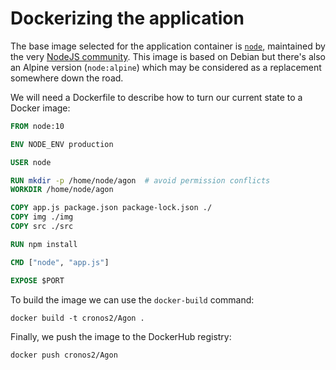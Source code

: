 # Dockerizing the application

The base image selected for the application container is [`node`](https://hub.docker.com/r/library/node/), maintained by the very [NodeJS community](https://github.com/nodejs/docker-node). This image is based on Debian but there's also an Alpine version (`node:alpine`) which may be considered as a replacement somewhere down the road.

We will need a Dockerfile to describe how to turn our current state to a Docker image:

``` dockerfile
FROM node:10

ENV NODE_ENV production

USER node

RUN mkdir -p /home/node/agon  # avoid permission conflicts
WORKDIR /home/node/agon

COPY app.js package.json package-lock.json ./
COPY img ./img
COPY src ./src

RUN npm install

CMD ["node", "app.js"]

EXPOSE $PORT

```

To build the image we can use the `docker-build` command:

``` shell
docker build -t cronos2/Agon .
```

Finally, we push the image to the DockerHub registry:

``` shell
docker push cronos2/Agon
```
